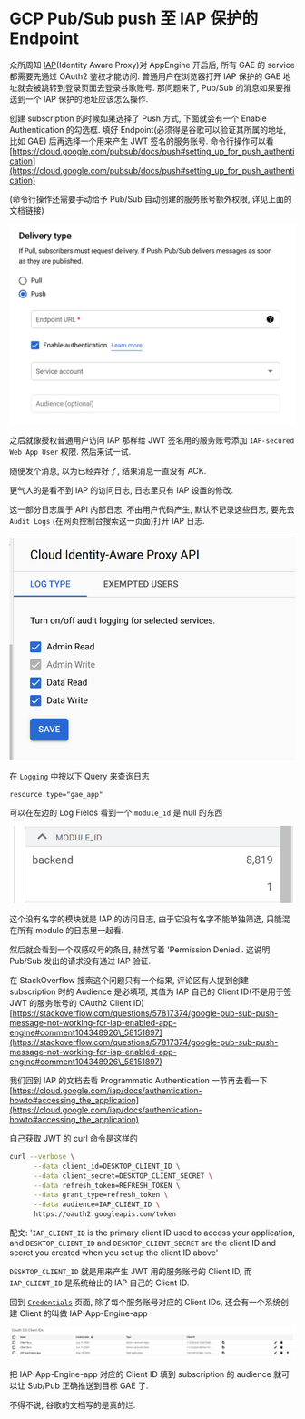 # GCP Pub/Sub push 至 IAP 保护的 Endpoint

众所周知 [IAP](https://cloud.google.com/iap/docs)(Identity Aware Proxy)对 AppEngine 开启后, 所有 GAE 的 service 都需要先通过 OAuth2 鉴权才能访问. 普通用户在浏览器打开 IAP 保护的 GAE 地址就会被跳转到登录页面去登录谷歌账号. 那问题来了, Pub/Sub 的消息如果要推送到一个 IAP 保护的地址应该怎么操作.

创建 subscription 的时候如果选择了 Push 方式, 下面就会有一个 Enable Authentication 的勾选框. 填好 Endpoint(必须得是谷歌可以验证其所属的地址, 比如 GAE) 后再选择一个用来产生 JWT 签名的服务账号. 命令行操作可以看 [https://cloud.google.com/pubsub/docs/push#setting_up_for_push_authentication](https://cloud.google.com/pubsub/docs/push#setting_up_for_push_authentication)

(命令行操作还需要手动给予 Pub/Sub 自动创建的服务账号额外权限, 详见上面的文档链接)

![](<../.gitbook/assets/image (60).png>)

之后就像授权普通用户访问 IAP 那样给 JWT 签名用的服务账号添加 `IAP-secured Web App User` 权限. 然后来试一试.

随便发个消息, 以为已经弄好了, 结果消息一直没有 ACK.

更气人的是看不到 IAP 的访问日志, 日志里只有 IAP 设置的修改.

这一部分日志属于 API 内部日志, 不由用户代码产生, 默认不记录这些日志, 要先去 `Audit Logs` (在网页控制台搜索这一页面)打开 IAP 日志.

![](<../.gitbook/assets/image (61).png>)

在 `Logging` 中按以下 Query 来查询日志

```
resource.type="gae_app"
```

可以在左边的 Log Fields 看到一个 `module_id` 是 null 的东西

![](<../.gitbook/assets/image (65) (1) (1).png>)

这个没有名字的模块就是 IAP 的访问日志, 由于它没有名字不能单独筛选, 只能混在所有 module 的日志里一起看.

然后就会看到一个双感叹号的条目, 赫然写着 'Permission Denied'. 这说明 Pub/Sub 发出的请求没有通过 IAP 验证.

在 StackOverflow 搜索这个问题只有一个结果, 评论区有人提到创建 subscription 时的 Audience 是必填项, 其值为 IAP 自己的 Client ID(不是用于签 JWT 的服务账号的 OAuth2 Client ID) [https://stackoverflow.com/questions/57817374/google-pub-sub-push-message-not-working-for-iap-enabled-app-engine#comment104348926\_58151897](https://stackoverflow.com/questions/57817374/google-pub-sub-push-message-not-working-for-iap-enabled-app-engine#comment104348926\_58151897)

我们回到 IAP 的文档去看 Programmatic Authentication 一节再去看一下 [https://cloud.google.com/iap/docs/authentication-howto#accessing_the_application](https://cloud.google.com/iap/docs/authentication-howto#accessing_the_application)

自己获取 JWT 的 curl 命令是这样的

```bash
curl --verbose \
      --data client_id=DESKTOP_CLIENT_ID \
      --data client_secret=DESKTOP_CLIENT_SECRET \
      --data refresh_token=REFRESH_TOKEN \
      --data grant_type=refresh_token \
      --data audience=IAP_CLIENT_ID \
      https://oauth2.googleapis.com/token
```

配文: '`IAP_CLIENT_ID` is the primary client ID used to access your application, and `DESKTOP_CLIENT_ID` and `DESKTOP_CLIENT_SECRET` are the client ID and secret you created when you set up the client ID above'

`DESKTOP_CLIENT_ID` 就是用来产生 JWT 用的服务账号的 Client ID, 而 `IAP_CLIENT_ID` 是系统给出的 IAP 自己的 Client ID.

回到 [`Credentials`](https://console.cloud.google.com/apis/credentials) 页面, 除了每个服务账号对应的 Client IDs, 还会有一个系统创建 Client 的叫做 IAP-App-Engine-app

![](<../.gitbook/assets/image (63).png>)

把 IAP-App-Engine-app 对应的 Client ID 填到 subscription 的 audience 就可以让 Sub/Pub 正确推送到目标 GAE 了.

不得不说, 谷歌的文档写的是真的烂.
